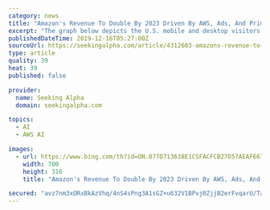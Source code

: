 ```yaml
---
category: news
title: "Amazon's Revenue To Double By 2023 Driven By AWS, Ads, And Prime."
excerpt: "The graph below depicts the U.S. mobile and desktop visitors. I believe all three companies can coexist and share the total market's ad revenue. Internet of Things, Artificial Intelligence Widen AWS Amazon's dominance in cloud infrastructure-as-a-service is branching out to platform-as-a-service, Internet of Things, and artificial intelligence."
publishedDateTime: 2019-12-16T05:27:00Z
sourceUrl: https://seekingalpha.com/article/4312603-amazons-revenue-to-double-2023-driven-aws-ads-and-prime
type: article
quality: 39
heat: 39
published: false

provider:
  name: Seeking Alpha
  domain: seekingalpha.com

topics:
  - AI
  - AWS AI

images:
  - url: https://www.bing.com/th?id=ON.077D713638E1C5FACFCB27D57AEAF667
    width: 700
    height: 316
    title: "Amazon's Revenue To Double By 2023 Driven By AWS, Ads, And Prime."

secured: "avz7nm3xORxBkAzVhq/4nS4sPng3A1sGZ+u632V1BPvj0ZjjB2erFvqarU/TaQJHsKOOTcFwqXLR/GYmBUe6aV47L9QhtwiiRGTSEXUupXR55jcjejTrMyndeB3dq6vI/bPaa4WlzG3wqybeyDagyan4W0F+33wopbvRALwLWc9pw13+m50R+XlCz46Z7M6YOt6/v42srqPNjfUU6tZz8ZkBcgHdAAxbDtFfegCWouPlFXgQq6VCMLW4C2YIU9Do9BKFmyGEyo3U+Gg5SEz60Q==;yNOQwbTGpVIPdBwNXc2inA=="
---
```


